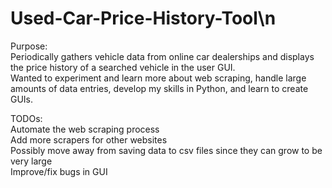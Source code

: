 # Used-Car-Price-History-Tool\n
Purpose:  
Periodically gathers vehicle data from online car dealerships and displays the price history of a searched vehicle in the user GUI.  
Wanted to experiment and learn more about web scraping, handle large amounts of data entries, develop my skills in Python, and learn to create GUIs.  
  
TODOs:  
Automate the web scraping process  
Add more scrapers for other websites  
Possibly move away from saving data to csv files since they can grow to be very large  
Improve/fix bugs in GUI  
